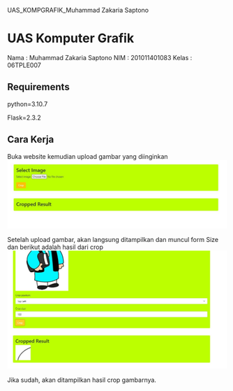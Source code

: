 UAS_KOMPGRAFIK_Muhammad Zakaria Saptono

# UAS Komputer Grafik


Nama  : Muhammad Zakaria Saptono
NIM   : 201011401083
Kelas : 06TPLE007

## Requirements

python=3.10.7

Flask=2.3.2

## Cara Kerja

Buka website 
kemudian upload gambar yang diinginkan
![image](https://github.com/zaka0000u/uas_zaka/blob/main/gambar/ijo%201.JPG) 


Setelah upload gambar, akan langsung ditampilkan dan muncul form Size dan berikut adalah hasil dari crop
![image](https://github.com/zaka0000u/uas_zaka/blob/main/gambar/ijo%202.JPG)


Jika sudah, akan ditampilkan hasil crop gambarnya.
